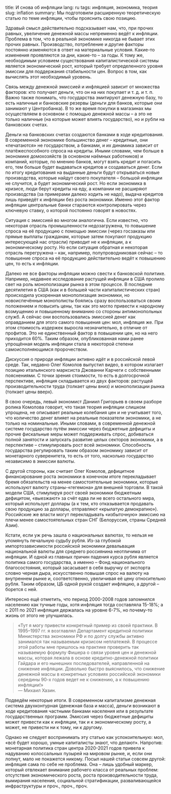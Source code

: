 title: И снова об инфляции
lang: ru
tags: инфляция, экономика, теория
slug: inflation
summary: Мы подготовили расширенную теоретическую статью по теме инфляции, чтобы прояснить свою позицию.

Здравый смысл действительно подсказывает нам, что, при прочих равных, увеличение денежной массы непременно ведёт к инфляции. Проблема в том, что в реальной экономике никогда не бывает этих прочих равных. Производство, потребление и другие факторы постоянно изменяются в ответ на материальные условия. Какие-то изменения проявляются за дни, какие-то – за годы. К тому же, необходимым условием существования капиталистической системы является экономический рост, который требует определенного уровня эмиссии для поддержания стабильности цен. Вопрос в том, как вычислять этот необходимый уровень.

Связь между денежной эмиссией и инфляцией зависит от множества факторов: кто получает деньги, что он на них покупает и т. д. и т. п. Важно также понимать, что государства эмитируют денежную базу, то есть наличные и банковские резервы (деньги для банков, которые они занимают у Центробанка). В то же время покупки в магазинах мы осуществляем в основном с помощью денежной массы – а это не только наличные (на которые может влиять государство), но и рубли на банковских счетах.

Деньги на банковских счетах создаются банками в ходе кредитования. В современной экономике большинство денег – кредитные, они «печатаются» не государством, а банками, и их динамика зависит от платёжеспособного спроса на кредиты. Иными словами, чем больше в экономике домохозяйств (в основном наёмных работников) и компаний, которые, по мнению банков, могут взять кредит и погасить его, тем больше будет выдаваться кредитов и создаваться денег. Если по итогу кредитования на выданные деньги будут открываться новые производства, которые найдут своего покупателя – большой инфляции не случится, а будет экономический рост. Но если экономика в кризисе, люди берут кредиты на еду, а компании не расширяют производства (за примерами далеко ходить не надо), выдача кредитов лишь приведёт к инфляции без роста экономики. Именно этот фактор инфляции центральные банки стараются контролировать через ключевую ставку, о которой постоянно говорят в новостях.

Ситуация с эмиссией во многом аналогична. Если известно, что некоторая отрасль промышленности недозагружена, то повышение спроса на её продукцию с помощью эмиссии (через госзаказы или прямые выплаты гражданам, которые затем покупают продукцию интересующей нас отрасли) приводит не к инфляции, а к экономическому росту. Но если ситуация обратная и некоторая отрасль перегружена – как, например, полупроводниковая сейчас – то повышение спроса на её продукцию действительно ведёт к повышению цен, то есть к инфляции.

Далеко не все факторы инфляции можно свести к банковской политике. Например, недавнее исследование растущей инфляции в США пролило свет на роль монополизации рынка в этом процессе. В последние десятилетия в США (как и в большей части капиталистических стран) происходила ускоренная монополизация экономики, но новоиспечённые монополисты боялись сразу воспользоваться своим положением и повысить цены, так как это могло привести к народному возмущению и повышенному вниманию со стороны антимонопольных служб. А сейчас они воспользовались эмиссией денег как оправданием для этого самого повышения цен: мол, инфляция же. При этом стоимость издержек выросла незначительно, в отличие от профитов. Это не единственный фактор в повышении цен, но на него приходится 60%. Таким образом, опубликованная нами ранее упрощённая модель инфляции стала в некоторой степени самоисполняющимся пророчеством.

Дискуссия о природе инфляции активно идёт и в российской левой среде. Так, недавно Олег Комолов выпустил видео, в котором излагает позицию итальянского марксиста Джованни Карчеги с собственными пояснениями. С точки зрения стоимости, то есть в долгосрочной перспективе, инфляция складывается из двух факторов: растущей производительности труда (толкает цены вниз) и монополизации рынка (толкает цены вверх). 

В свою очередь, левый экономист Даниил Григорьев в своем разборе ролика Комолова говорит, что такая теория инфляции слишком упрощена, не описывает реальные колебания цен и не учитывает того, что количество денег влияет на реальные показатели экономики, а не только на номинальные. Иными словами, в современной денежной системе государство путём эмиссии через бюджетные дефициты и прочие фискальные меры может поддерживать спрос, добиваться полной занятости и запускать развитие целых секторов экономики, а в перспективе – стимулировать рост всей экономики. Способность государства регулировать таким образом экономику зависит от монетарного суверенитета, то есть от того, насколько государство независимо в эмиссии валюты. 

С другой стороны, как считает Олег Комолов, дефицитное финансирование роста экономики в конечном итоге перекладывает бремя обязательств на менее самостоятельные экономики, которые используют валюту страны-«гегемона» для внешней торговли. В такой модели США, стимулируя рост своей экономики бюджетным дефицитом, «выезжают» за счёт едва ли не всего остального мира, который использует доллары (а к тем, кто отказывается продавать свою продукцию за доллары, отправляют «крылатую демократию»). Российские же власти могут перекладывать «избыточную» эмиссию на плечи менее самостоятельных стран СНГ (Белоруссия, страны Средней Азии).

Кстати, если уж речь зашла о национальных валютах, то нельзя не упомянуть печальную судьбу рубля. Из-за глубокой импортозависимости российской экономики девальвация национальной валюты для среднего россиянина неотличима от инфляции. И одной из главных причин падения курса рубля является политика самого государства, а именно – Фонд национального благосостояния, который засасывает в себя выручку от экспорта словно черная дыра, искусственно повышая спрос на валюту на внутреннем рынке и, соответственно, увеличивая её цену относительно рубля. Таким образом, ЦБ одной рукой создает инфляцию, а другой – борется с ней.

Интересно ещё отметить, что период 2000-2008 годов запомнился населению как тучные годы, хотя инфляция тогда составляла 15-18%; а с 2011 по 2021 инфляция держалась на уровне  6-7%, но почему-то жизнь от этого не улучшилась.

> «Тут я могу привести конкретный пример из своей практики. В 1995–1997 гг. я возглавлял Департамент кредитной политики Министерства экономики РФ и по долгу службы активно занимался так называемым кризисом неплатежей. В процессе этой работы мне пришлось на практике проверить так называемую формулу Фишера о связи уровня цен и денежной массы, которая лежала в основе кредитно-денежной политики Гайдара и его нынешних последователей, направленной на снижение инфляции. Довольно быстро выяснилось, что снижение денежной массы в конкретных условиях российской экономики середины 90-х годов ведет не к снижению, а к повышению инфляции!»  
> — Михаил Хазин.

Подведём некоторые итоги. В современном капитализме денежная система двухконтурная (денежная база и масса), деньги возникают в ходе кредитования частными банками населения или в результате государственных программ. Эмиссия через бюджетные дефициты может привести как к инфляции, так и к экономическому росту, а может, не привести ни к тому, ни к другому.

Однако не следует воспринимать эту статью как успокоительную: мол, «всё будет хорошо, умные капиталисты знают, что делают». Напротив: монетарная политика стран центра 2020-2021 годов  привела к надуванию колоссальных пузырей на мировом рынке, и, если они лопнут, мало не покажется никому. Посыл нашей статьи совсем другой: инфляция сама по себе не проблема. Она – лишь удобный маркер, который отвлекает внимание рабочего класса от реальных проблем: отсутствия экономического роста, роста производительности труда, вымирания населения, социальной стратификации, разваливающейся инфраструктуры и проч., проч., проч.
